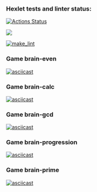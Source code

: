 ### Hexlet tests and linter status:
[![Actions Status](https://github.com/Dobrovera/python-project-lvl1/workflows/hexlet-check/badge.svg)](https://github.com/Dobrovera/python-project-lvl1/actions)

<a href="https://codeclimate.com/github/codeclimate/codeclimate/maintainability"><img src="https://api.codeclimate.com/v1/badges/a99a88d28ad37a79dbf6/maintainability" /></a>

[![make_lint](https://github.com/Dobrovera/python-project-lvl1/actions/workflows/make_lint.yml/badge.svg)](https://github.com/Dobrovera/python-project-lvl1/actions/workflows/make_lint.yml)

### Game brain-even
[![asciicast](https://asciinema.org/a/q4VkvTWl1LSlhFcVr9x3AUUb9.svg)](https://asciinema.org/a/q4VkvTWl1LSlhFcVr9x3AUUb9)

### Game brain-calc
[![asciicast](https://asciinema.org/a/92ut4LJzlXm5vNEXsciAuxqAi.svg)](https://asciinema.org/a/92ut4LJzlXm5vNEXsciAuxqAi)

### Game brain-gcd
[![asciicast](https://asciinema.org/a/scehuUWNEEmOIGWIcPnVc5vnf.svg)](https://asciinema.org/a/scehuUWNEEmOIGWIcPnVc5vnf)

### Game brain-progression
[![asciicast](https://asciinema.org/a/F8DmnUGYnL02oWZRtWGz5EtOG.svg)](https://asciinema.org/a/F8DmnUGYnL02oWZRtWGz5EtOG)

### Game brain-prime
[![asciicast](https://asciinema.org/a/L0mED9eCUbL0gjxAEPivT7GiH.svg)](https://asciinema.org/a/L0mED9eCUbL0gjxAEPivT7GiH)
